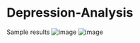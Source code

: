 # Depression-Analysis
Sample results 
![image](https://user-images.githubusercontent.com/25851171/129116048-2f59e3b5-bbc1-4e56-8095-423391a4f18b.png)
![image](https://user-images.githubusercontent.com/25851171/129116084-f0cc07f5-b43f-4f46-8b9c-e9301ae2b459.png)
